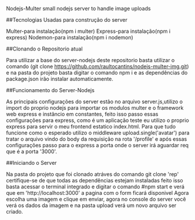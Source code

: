  Nodejs-Multer
 small nodejs server to handle image uploads
 
##Tecnologias Usadas para construção do server

Multer-para instalação(npm i multer)
Express-para instalação(npm i express)
Nodemon-para instalação(npm i nodemon)

##Clonando o Repositorio atual

Para utilizar a base do server-nodejs deste repositorio basta utilizar o comando (git clone https://github.com/raultocantins/nodejs-multer-img.git) 
e na pasta do projeto basta digitar o comando npm i e as dependências do package.json irão instalar automaticamente.


##Funcionamento do Server-Nodejs

As principais configurações do server estão no arquivo server.js,utilizo o import do proprio nodejs para importar os modulos multer e o framework web express
e instâncio em constantes, feito isso passo essas configurações para express, como é um aplicação teste eu utilizo o proprio express para servir o meu frontend
estatico index.html.
Para que tudo funcione como o esperado utilizo o middleware upload.single('avatar') para tratar o arquivo vindo do body da requisição na rota '/profile'
e após essas configurações passo para o express a porta onde o server irá aguardar req que é a porta '3000'.


##Iniciando o Server

Na pasta do projeto que foi clonado atráves do comando git clone 'rep' certifique-se de que todas as dependências estejam instaladas
feito isso basta acessar o terminal integrado e digitar o comando #npm start e verá que em 'http://localhost:3000' a pagina com o form ficará disponivel
Agora escolha uma imagem e clique em enviar, agora no console do server você verá os dados da imagem e na pasta upload verá um novo arquivo ser criado.





